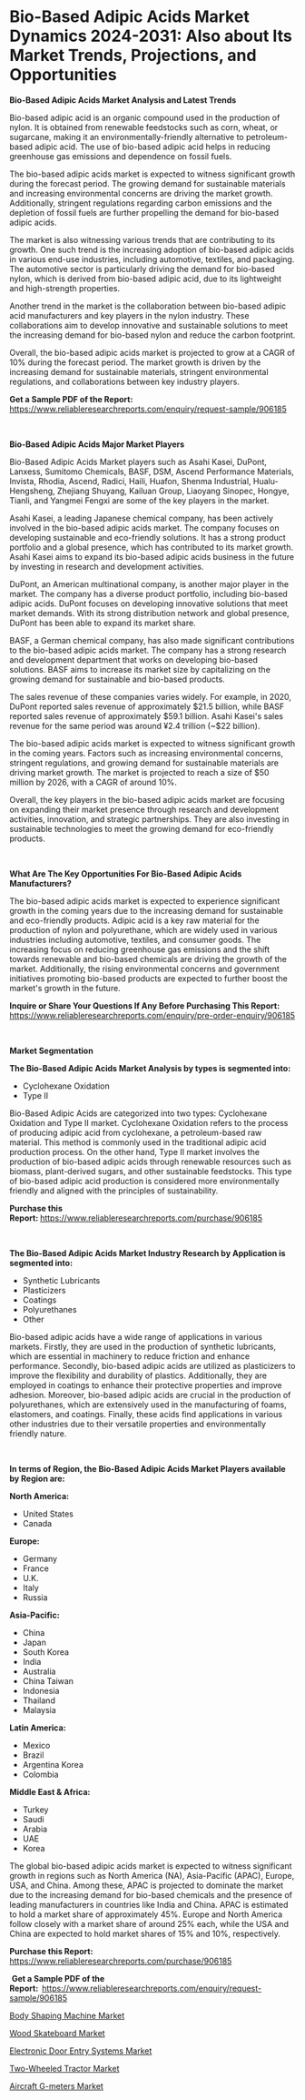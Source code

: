 <p><h1>Bio-Based Adipic Acids Market Dynamics 2024-2031: Also about Its Market Trends, Projections, and Opportunities</h1></p><p><strong>Bio-Based Adipic Acids Market Analysis and Latest Trends</strong></p>
<p><p>Bio-based adipic acid is an organic compound used in the production of nylon. It is obtained from renewable feedstocks such as corn, wheat, or sugarcane, making it an environmentally-friendly alternative to petroleum-based adipic acid. The use of bio-based adipic acid helps in reducing greenhouse gas emissions and dependence on fossil fuels.</p><p>The bio-based adipic acids market is expected to witness significant growth during the forecast period. The growing demand for sustainable materials and increasing environmental concerns are driving the market growth. Additionally, stringent regulations regarding carbon emissions and the depletion of fossil fuels are further propelling the demand for bio-based adipic acids.</p><p>The market is also witnessing various trends that are contributing to its growth. One such trend is the increasing adoption of bio-based adipic acids in various end-use industries, including automotive, textiles, and packaging. The automotive sector is particularly driving the demand for bio-based nylon, which is derived from bio-based adipic acid, due to its lightweight and high-strength properties.</p><p>Another trend in the market is the collaboration between bio-based adipic acid manufacturers and key players in the nylon industry. These collaborations aim to develop innovative and sustainable solutions to meet the increasing demand for bio-based nylon and reduce the carbon footprint.</p><p>Overall, the bio-based adipic acids market is projected to grow at a CAGR of 10% during the forecast period. The market growth is driven by the increasing demand for sustainable materials, stringent environmental regulations, and collaborations between key industry players.</p></p>
<p><strong>Get a Sample PDF of the Report:&nbsp;</strong> <a href="https://www.reliableresearchreports.com/enquiry/request-sample/906185">https://www.reliableresearchreports.com/enquiry/request-sample/906185</a></p>
<p>&nbsp;</p>
<p><strong>Bio-Based Adipic Acids Major Market Players</strong></p>
<p><p>Bio-Based Adipic Acids Market players such as Asahi Kasei, DuPont, Lanxess, Sumitomo Chemicals, BASF, DSM, Ascend Performance Materials, Invista, Rhodia, Ascend, Radici, Haili, Huafon, Shenma Industrial, Hualu-Hengsheng, Zhejiang Shuyang, Kailuan Group, Liaoyang Sinopec, Hongye, Tianli, and Yangmei Fengxi are some of the key players in the market.</p><p>Asahi Kasei, a leading Japanese chemical company, has been actively involved in the bio-based adipic acids market. The company focuses on developing sustainable and eco-friendly solutions. It has a strong product portfolio and a global presence, which has contributed to its market growth. Asahi Kasei aims to expand its bio-based adipic acids business in the future by investing in research and development activities.</p><p>DuPont, an American multinational company, is another major player in the market. The company has a diverse product portfolio, including bio-based adipic acids. DuPont focuses on developing innovative solutions that meet market demands. With its strong distribution network and global presence, DuPont has been able to expand its market share.</p><p>BASF, a German chemical company, has also made significant contributions to the bio-based adipic acids market. The company has a strong research and development department that works on developing bio-based solutions. BASF aims to increase its market size by capitalizing on the growing demand for sustainable and bio-based products.</p><p>The sales revenue of these companies varies widely. For example, in 2020, DuPont reported sales revenue of approximately $21.5 billion, while BASF reported sales revenue of approximately $59.1 billion. Asahi Kasei's sales revenue for the same period was around ¥2.4 trillion (~$22 billion).</p><p>The bio-based adipic acids market is expected to witness significant growth in the coming years. Factors such as increasing environmental concerns, stringent regulations, and growing demand for sustainable materials are driving market growth. The market is projected to reach a size of $50 million by 2026, with a CAGR of around 10%.</p><p>Overall, the key players in the bio-based adipic acids market are focusing on expanding their market presence through research and development activities, innovation, and strategic partnerships. They are also investing in sustainable technologies to meet the growing demand for eco-friendly products.</p></p>
<p>&nbsp;</p>
<p><strong>What Are The Key Opportunities For Bio-Based Adipic Acids Manufacturers?</strong></p>
<p><p>The bio-based adipic acids market is expected to experience significant growth in the coming years due to the increasing demand for sustainable and eco-friendly products. Adipic acid is a key raw material for the production of nylon and polyurethane, which are widely used in various industries including automotive, textiles, and consumer goods. The increasing focus on reducing greenhouse gas emissions and the shift towards renewable and bio-based chemicals are driving the growth of the market. Additionally, the rising environmental concerns and government initiatives promoting bio-based products are expected to further boost the market's growth in the future.</p></p>
<p><strong>Inquire or Share Your Questions If Any Before Purchasing This Report:</strong> <a href="https://www.reliableresearchreports.com/enquiry/pre-order-enquiry/906185">https://www.reliableresearchreports.com/enquiry/pre-order-enquiry/906185</a></p>
<p>&nbsp;</p>
<p><strong>Market Segmentation</strong></p>
<p><strong>The Bio-Based Adipic Acids Market Analysis by types is segmented into:</strong></p>
<p><ul><li>Cyclohexane Oxidation</li><li>Type II</li></ul></p>
<p><p>Bio-Based Adipic Acids are categorized into two types: Cyclohexane Oxidation and Type II market. Cyclohexane Oxidation refers to the process of producing adipic acid from cyclohexane, a petroleum-based raw material. This method is commonly used in the traditional adipic acid production process. On the other hand, Type II market involves the production of bio-based adipic acids through renewable resources such as biomass, plant-derived sugars, and other sustainable feedstocks. This type of bio-based adipic acid production is considered more environmentally friendly and aligned with the principles of sustainability.</p></p>
<p><strong>Purchase this Report:&nbsp;</strong><a href="https://www.reliableresearchreports.com/purchase/906185">https://www.reliableresearchreports.com/purchase/906185</a></p>
<p>&nbsp;</p>
<p><strong>The Bio-Based Adipic Acids Market Industry Research by Application is segmented into:</strong></p>
<p><ul><li>Synthetic Lubricants</li><li>Plasticizers</li><li>Coatings</li><li>Polyurethanes</li><li>Other</li></ul></p>
<p><p>Bio-based adipic acids have a wide range of applications in various markets. Firstly, they are used in the production of synthetic lubricants, which are essential in machinery to reduce friction and enhance performance. Secondly, bio-based adipic acids are utilized as plasticizers to improve the flexibility and durability of plastics. Additionally, they are employed in coatings to enhance their protective properties and improve adhesion. Moreover, bio-based adipic acids are crucial in the production of polyurethanes, which are extensively used in the manufacturing of foams, elastomers, and coatings. Finally, these acids find applications in various other industries due to their versatile properties and environmentally friendly nature.</p></p>
<p>&nbsp;</p>
<p><strong>In terms of Region, the Bio-Based Adipic Acids Market Players available by Region are:</strong></p>
<p>
    <p> <strong> North America: </strong>
        <ul>
            <li>United States</li>
            <li>Canada</li>
        </ul>
        </p> 
    <p> <strong> Europe: </strong>
        <ul>
            <li>Germany</li>
            <li>France</li>
            <li>U.K.</li>
            <li>Italy</li>
            <li>Russia</li>
        </ul>
        </p> 
    <p> <strong> Asia-Pacific: </strong>
        <ul>
            <li>China</li>
            <li>Japan</li>
            <li>South Korea</li>
            <li>India</li>
            <li>Australia</li>
            <li>China Taiwan</li>
            <li>Indonesia</li>
            <li>Thailand</li>
            <li>Malaysia</li>
        </ul>
        </p> 
    <p> <strong> Latin America: </strong>
        <ul>
            <li>Mexico</li>
            <li>Brazil</li>
            <li>Argentina Korea</li>
            <li>Colombia</li>
        </ul>
        </p> 
    <p> <strong> Middle East & Africa: </strong>
        <ul>
            <li>Turkey</li>
            <li>Saudi</li>
            <li>Arabia</li>
            <li>UAE</li>
            <li>Korea</li>
        </ul>
    </p>
    </p>
<p><p>The global bio-based adipic acids market is expected to witness significant growth in regions such as North America (NA), Asia-Pacific (APAC), Europe, USA, and China. Among these, APAC is projected to dominate the market due to the increasing demand for bio-based chemicals and the presence of leading manufacturers in countries like India and China. APAC is estimated to hold a market share of approximately 45%. Europe and North America follow closely with a market share of around 25% each, while the USA and China are expected to hold market shares of 15% and 10%, respectively.</p></p>
<p><strong>Purchase this Report: </strong><a href="https://www.reliableresearchreports.com/purchase/906185">https://www.reliableresearchreports.com/purchase/906185</a></p>
<p>&nbsp;<strong>Get a Sample PDF of the Report:&nbsp;&nbsp;</strong><a href="https://www.reliableresearchreports.com/enquiry/request-sample/906185">https://www.reliableresearchreports.com/enquiry/request-sample/906185</a></p>
<p><strong></strong></p>
<p><p><a href="https://medium.com/@sarinaking2023/body-shaping-machine-nbsp-market-focuses-on-market-share-size-and-projected-forecast-till-2031-2e203989028c">Body Shaping Machine Market</a></p><p><a href="https://medium.com/@sarinaking2023/wood-skateboard-market-trends-forecast-and-competitive-analysis-to-2031-d5f2dfcf6522">Wood Skateboard Market</a></p><p><a href="https://medium.com/@sarinaking2023/electronic-door-entry-systems-market-insights-into-market-cagr-market-trends-and-growth-b4e1f1ef8e3c">Electronic Door Entry Systems Market</a></p><p><a href="https://github.com/irfadac/Market-Research-Report-List-1/blob/main/two-wheeled-tractor-market.md">Two-Wheeled Tractor Market</a></p><p><a href="https://github.com/juniordelafrance/Market-Research-Report-List-1/blob/main/aircraft-g-meters-market.md">Aircraft G-meters Market</a></p></p>